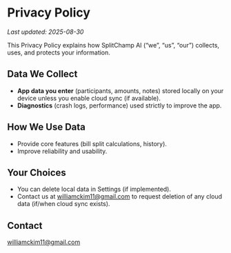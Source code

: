 # Privacy Policy

_Last updated: 2025-08-30_

This Privacy Policy explains how SplitChamp AI (“we”, “us”, “our”) collects, uses, and protects your information.

## Data We Collect
- **App data you enter** (participants, amounts, notes) stored locally on your device unless you enable cloud sync (if available).
- **Diagnostics** (crash logs, performance) used strictly to improve the app.

## How We Use Data
- Provide core features (bill split calculations, history).
- Improve reliability and usability.

## Your Choices
- You can delete local data in Settings (if implemented).
- Contact us at williamckim11@gmail.com to request deletion of any cloud data (if/when cloud sync exists).

## Contact
williamckim11@gmail.com
